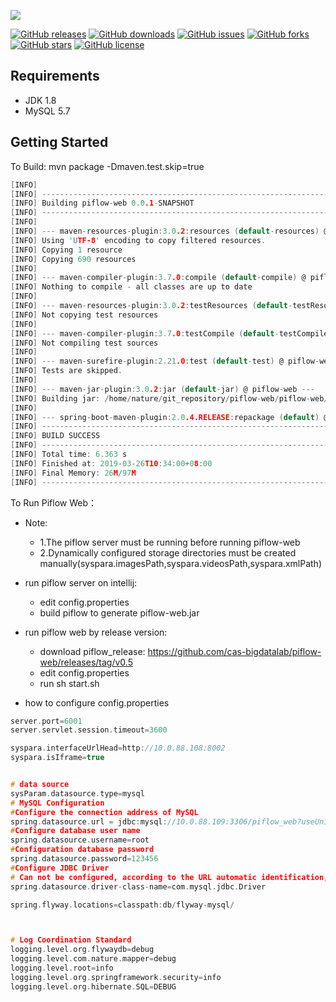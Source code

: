 ![](https://github.com/cas-bigdatalab/piflow/blob/master/doc/piflow-logo2.png) 

[![GitHub releases](https://img.shields.io/github/release/cas-bigdatalab/piflow-web.svg)](https://github.com/cas-bigdatalab/piflow-web/releases)
[![GitHub downloads](https://img.shields.io/github/downloads/cas-bigdatalab/piflow-web/total.svg)](https://github.com/cas-bigdatalab/piflow-web/releases)
[![GitHub issues](https://img.shields.io/github/issues/cas-bigdatalab/piflow-web.svg)](https://github.com/cas-bigdatalab/piflow-web/issues)
[![GitHub forks](https://img.shields.io/github/forks/cas-bigdatalab/piflow-web.svg)](https://github.com/cas-bigdatalab/piflow-web/network)
[![GitHub stars](https://img.shields.io/github/stars/cas-bigdatalab/piflow-web.svg)](https://github.com/cas-bigdatalab/piflow-web/stargazers)
[![GitHub license](https://img.shields.io/github/license/cas-bigdatalab/piflow-web.svg)](https://github.com/cas-bigdatalab/piflow-web/blob/master/LICENSE)
## Requirements
* JDK 1.8
* MySQL 5.7
## Getting Started
To Build: mvn package -Dmaven.test.skip=true
```c
[INFO] 
[INFO] ------------------------------------------------------------------------
[INFO] Building piflow-web 0.0.1-SNAPSHOT
[INFO] ------------------------------------------------------------------------
[INFO] 
[INFO] --- maven-resources-plugin:3.0.2:resources (default-resources) @ piflow-web ---
[INFO] Using 'UTF-8' encoding to copy filtered resources.
[INFO] Copying 1 resource
[INFO] Copying 690 resources
[INFO] 
[INFO] --- maven-compiler-plugin:3.7.0:compile (default-compile) @ piflow-web ---
[INFO] Nothing to compile - all classes are up to date
[INFO] 
[INFO] --- maven-resources-plugin:3.0.2:testResources (default-testResources) @ piflow-web ---
[INFO] Not copying test resources
[INFO] 
[INFO] --- maven-compiler-plugin:3.7.0:testCompile (default-testCompile) @ piflow-web ---
[INFO] Not compiling test sources
[INFO] 
[INFO] --- maven-surefire-plugin:2.21.0:test (default-test) @ piflow-web ---
[INFO] Tests are skipped.
[INFO] 
[INFO] --- maven-jar-plugin:3.0.2:jar (default-jar) @ piflow-web ---
[INFO] Building jar: /home/nature/git_repository/piflow-web/piflow-web/target/piflow-web.jar
[INFO] 
[INFO] --- spring-boot-maven-plugin:2.0.4.RELEASE:repackage (default) @ piflow-web ---
[INFO] ------------------------------------------------------------------------
[INFO] BUILD SUCCESS
[INFO] ------------------------------------------------------------------------
[INFO] Total time: 6.363 s
[INFO] Finished at: 2019-03-26T10:34:00+08:00
[INFO] Final Memory: 26M/97M
[INFO] ------------------------------------------------------------------------
```
To Run Piflow Web：
- Note: 
  - 1.The piflow server must be running before running piflow-web
  - 2.Dynamically configured storage directories must be created manually(syspara.imagesPath,syspara.videosPath,syspara.xmlPath)
- run piflow server on intellij:

  - edit config.properties
  - build piflow to generate piflow-web.jar

- run piflow web by release version:

  - download piflow_release: https://github.com/cas-bigdatalab/piflow-web/releases/tag/v0.5
  - edit config.properties
  - run sh start.sh
- how to configure config.properties
```c
server.port=6001
server.servlet.session.timeout=3600

syspara.interfaceUrlHead=http://10.0.88.108:8002
syspara.isIframe=true


# data source
sysParam.datasource.type=mysql
# MySQL Configuration
#Configure the connection address of MySQL
spring.datasource.url = jdbc:mysql://10.0.88.109:3306/piflow_web?useUnicode=true&characterEncoding=UTF-8&useSSL=false&allowMultiQueries=true&autoReconnect=true&failOverReadOnly=false
#Configure database user name
spring.datasource.username=root
#Configuration database password
spring.datasource.password=123456
#Configure JDBC Driver
# Can not be configured, according to the URL automatic identification, recommended configuration
spring.datasource.driver-class-name=com.mysql.jdbc.Driver

spring.flyway.locations=classpath:db/flyway-mysql/



# Log Coordination Standard
logging.level.org.flywaydb=debug
logging.level.com.nature.mapper=debug
logging.level.root=info
logging.level.org.springframework.security=info
logging.level.org.hibernate.SQL=DEBUG


```




